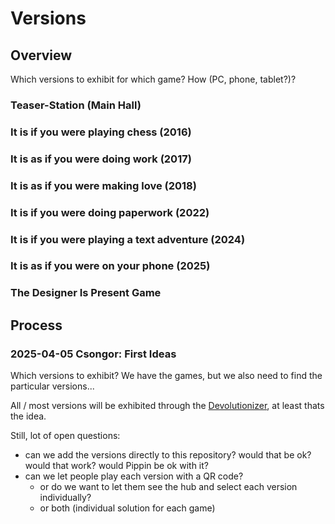 # Versions

## Overview

Which versions to exhibit for which game? How (PC, phone, tablet?)?

### Teaser-Station (Main Hall)

### It is if you were playing chess (2016)

### It is as if you were doing work (2017)

### It is as if you were making love (2018)

### It is if you were doing paperwork (2022)

### It is if you were playing a text adventure (2024)

### It is as if you were on your phone (2025)

### The Designer Is Present Game

## Process

### 2025-04-05 Csongor: First Ideas

Which versions to exhibit? We have the games, but we also need to find the particular versions...

All / most versions will be exhibited through the [Devolutionizer](https://github.com/csongorb/devolutionizer), at least thats the idea. 

Still, lot of open questions:

- can we add the versions directly to this repository? would that be ok? would that work? would Pippin be ok with it?
- can we let people play each version with a QR code?
    - or do we want to let them see the hub and select each version individually?
    - or both (individual solution for each game)
